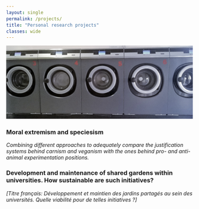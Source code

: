 ```yaml
---
layout: single
permalink: /projects/
title: "Personal research projects"
classes: wide
---
```


<img src="/assets/images/WashingMachines.jpg" alt="My projects"> 


### Moral extremism and speciesism <br/>
*Combining different approaches to adequately compare the justification systems behind carnism and veganism with the ones behind pro- and anti-animal experimentation positions.*

### Development and maintenance of shared gardens within universities. How sustainable are such initiatives? 
*[Titre français: Développement et maintien des jardins partagés au sein des universités. Quelle viabilité pour de telles initiatives ?]*

